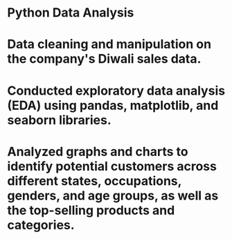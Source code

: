 # Python Data Analysis
# Data cleaning and manipulation on the company's Diwali sales data. 
# Conducted exploratory data analysis (EDA) using pandas, matplotlib, and seaborn libraries. 
# Analyzed graphs and charts to identify potential customers across different states, occupations, genders, and age groups, as well as the top-selling products and categories. 
